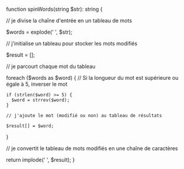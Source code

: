 function spinWords(string $str): string {

  // je divise la chaîne d'entrée en un tableau de mots

  $words = explode(' ', $str);

  // j'initialise un tableau pour stocker les mots modifiés

  $result = [];

  // je parcourt chaque mot du tableau

  foreach ($words as $word) {
    // Si la longueur du mot est supérieure ou égale à 5, inverser le mot

    if (strlen($word) >= 5) {
      $word = strrev($word);
    }

    // j'ajoute le mot (modifié ou non) au tableau de résultats

    $result[] = $word;
  }

  // je convertit le tableau de mots modifiés en une chaîne de caractères

  return implode(' ', $result);
}
